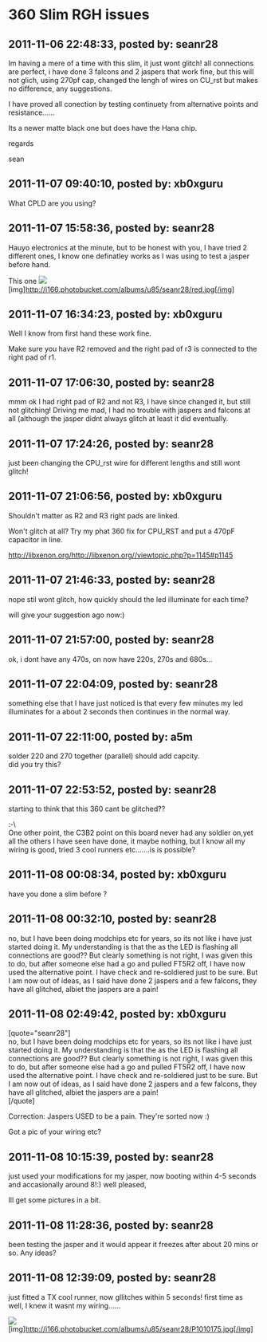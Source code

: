 # 360 Slim RGH issues

## 2011-11-06 22:48:33, posted by: seanr28

Im having a mere of a time with this slim, it just wont glitch! all connections are perfect, i have done 3 falcons and 2 jaspers that work fine, but this will not glich, using 270pf cap, changed the lengh of wires on CU\_rst but makes no difference, any suggestions.  
   
 I have proved all conection by testing continuety from alternative points and resistance......  
   
 Its a newer matte black one but does have the Hana chip.  
   
 regards  
   
 sean

## 2011-11-07 09:40:10, posted by: xb0xguru

What CPLD are you using?

## 2011-11-07 15:58:36, posted by: seanr28

Hauyo electronics at the minute, but to be honest with you, I have tried 2 different ones, I know one definatley works as I was using to test a jasper before hand.  
   
 This one ![](http://i166.photobucket.com/albums/u85/seanr28/red.jpg)[img]http://i166.photobucket.com/albums/u85/seanr28/red.jpg[/img]

## 2011-11-07 16:34:23, posted by: xb0xguru

Well I know from first hand these work fine.  
   
 Make sure you have R2 removed and the right pad of r3 is connected to the right pad of r1.

## 2011-11-07 17:06:30, posted by: seanr28

mmm ok I had right pad of R2 and not R3, I have since changed it, but still not glitching! Driving me mad, I had no trouble with jaspers and falcons at all (although the jasper didnt always glitch at least it did eventually.

## 2011-11-07 17:24:26, posted by: seanr28

just been changing the CPU\_rst wire for different lengths and still wont glitch!

## 2011-11-07 21:06:56, posted by: xb0xguru

Shouldn't matter as R2 and R3 right pads are linked.  
   
 Won't glitch at all? Try my phat 360 fix for CPU\_RST and put a 470pF capacitor in line.   
   
 http://libxenon.org/http://libxenon.org//viewtopic.php?p=1145#p1145

## 2011-11-07 21:46:33, posted by: seanr28

nope stil wont glitch, how quickly should the led illuminate for each time?  
   
 will give your suggestion ago now:)

## 2011-11-07 21:57:00, posted by: seanr28

ok, i dont have any 470s, on now have 220s, 270s and 680s...

## 2011-11-07 22:04:09, posted by: seanr28

something else that I have just noticed is that every few minutes my led illuminates for a about 2 seconds then continues in the normal way.

## 2011-11-07 22:11:00, posted by: a5m

solder 220 and 270 together (parallel) should add capcity.  
 did you try this?

## 2011-11-07 22:53:52, posted by: seanr28

starting to think that this 360 cant be glitched??  
   
   
 :-\  
 One other point, the C3B2 point on this board never had any soldier on,yet all the others I have seen have done, it maybe nothing, but I know all my wiring is good, tried 3 cool runners etc.......is is possible?

## 2011-11-08 00:08:34, posted by: xb0xguru

have you done a slim before ?

## 2011-11-08 00:32:10, posted by: seanr28

no, but I have been doing modchips etc for years, so its not like i have just started doing it. My understanding is that the as the LED is flashing all connections are good?? But clearly something is not right, I was given this to do, but after someone else had a go and pulled FT5R2 off, I have now used the alternative point. I have check and re-soldiered just to be sure. But I am now out of ideas, as I said have done 2 jaspers and a few falcons, they have all glitched, albiet the jaspers are a pain!

## 2011-11-08 02:49:42, posted by: xb0xguru

[quote="seanr28"]  
 no, but I have been doing modchips etc for years, so its not like i have just started doing it. My understanding is that the as the LED is flashing all connections are good?? But clearly something is not right, I was given this to do, but after someone else had a go and pulled FT5R2 off, I have now used the alternative point. I have check and re-soldiered just to be sure. But I am now out of ideas, as I said have done 2 jaspers and a few falcons, they have all glitched, albiet the jaspers are a pain!  
 [/quote]  
   
 Correction: Jaspers USED to be a pain. They're sorted now :)  
   
 Got a pic of your wiring etc?

## 2011-11-08 10:15:39, posted by: seanr28

just used your modifications for my jasper, now booting within 4-5 seconds and accasionally around 8!:) well pleased,  
   
 Ill get some pictures in a bit.

## 2011-11-08 11:28:36, posted by: seanr28

been testing the jasper and it would appear it freezes after about 20 mins or so. Any ideas?

## 2011-11-08 12:39:09, posted by: seanr28

just fitted a TX cool runner, now gllitches within 5 seconds! first time as well, I knew it wasnt my wiring......  
   
 ![](http://i166.photobucket.com/albums/u85/seanr28/P1010175.jpg)[img]http://i166.photobucket.com/albums/u85/seanr28/P1010175.jpg[/img]